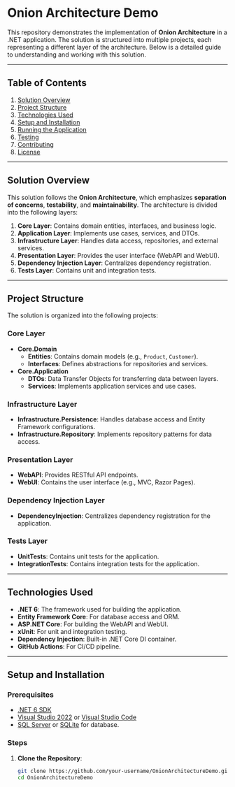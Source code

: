# Onion Architecture Demo

This repository demonstrates the implementation of **Onion Architecture** in a .NET application. The solution is structured into multiple projects, each representing a different layer of the architecture. Below is a detailed guide to understanding and working with this solution.

---

## Table of Contents
1. [Solution Overview](#solution-overview)
2. [Project Structure](#project-structure)
3. [Technologies Used](#technologies-used)
4. [Setup and Installation](#setup-and-installation)
5. [Running the Application](#running-the-application)
6. [Testing](#testing)
7. [Contributing](#contributing)
8. [License](#license)

---

## Solution Overview

This solution follows the **Onion Architecture**, which emphasizes **separation of concerns**, **testability**, and **maintainability**. The architecture is divided into the following layers:

1. **Core Layer**: Contains domain entities, interfaces, and business logic.
2. **Application Layer**: Implements use cases, services, and DTOs.
3. **Infrastructure Layer**: Handles data access, repositories, and external services.
4. **Presentation Layer**: Provides the user interface (WebAPI and WebUI).
5. **Dependency Injection Layer**: Centralizes dependency registration.
6. **Tests Layer**: Contains unit and integration tests.

---

## Project Structure

The solution is organized into the following projects:

### **Core Layer**
- **Core.Domain**
  - **Entities**: Contains domain models (e.g., `Product`, `Customer`).
  - **Interfaces**: Defines abstractions for repositories and services.
- **Core.Application**
  - **DTOs**: Data Transfer Objects for transferring data between layers.
  - **Services**: Implements application services and use cases.

### **Infrastructure Layer**
- **Infrastructure.Persistence**: Handles database access and Entity Framework configurations.
- **Infrastructure.Repository**: Implements repository patterns for data access.

### **Presentation Layer**
- **WebAPI**: Provides RESTful API endpoints.
- **WebUI**: Contains the user interface (e.g., MVC, Razor Pages).

### **Dependency Injection Layer**
- **DependencyInjection**: Centralizes dependency registration for the application.

### **Tests Layer**
- **UnitTests**: Contains unit tests for the application.
- **IntegrationTests**: Contains integration tests for the application.

---

## Technologies Used

- **.NET 6**: The framework used for building the application.
- **Entity Framework Core**: For database access and ORM.
- **ASP.NET Core**: For building the WebAPI and WebUI.
- **xUnit**: For unit and integration testing.
- **Dependency Injection**: Built-in .NET Core DI container.
- **GitHub Actions**: For CI/CD pipeline.

---

## Setup and Installation

### **Prerequisites**
- [.NET 6 SDK](https://dotnet.microsoft.com/download/dotnet/6.0)
- [Visual Studio 2022](https://visualstudio.microsoft.com/vs/) or [Visual Studio Code](https://code.visualstudio.com/)
- [SQL Server](https://www.microsoft.com/en-us/sql-server/sql-server-downloads) or [SQLite](https://sqlite.org/index.html) for database.

### **Steps**
1. **Clone the Repository**:
   ```bash
   git clone https://github.com/your-username/OnionArchitectureDemo.git
   cd OnionArchitectureDemo